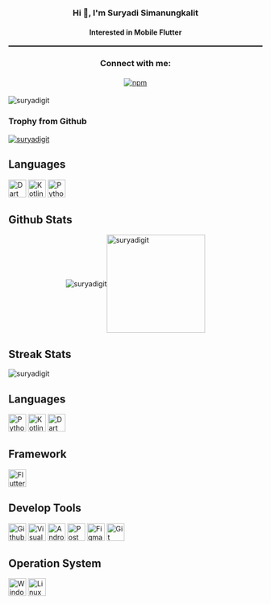 <h3 align="center">Hi 👋, I'm Suryadi Simanungkalit</h3>
<h4 align="center">Interested in Mobile Flutter</h4>
<hr style="border: none; border-top: 1px solid #000; margin: 0; height: 1px;">
<h3 align="center">Connect with me:</h3>
<p align="center">
</p>

<p align="center">
  <a href="https://www.linkedin.com/in/suryadi-s-560048291/">
    <img src="https://raw.githubusercontent.com/Quadrified/Quadrified/master/assets/svg/social/linkedin.svg" alt="npm" style="vertical-align:top; margin:4px">
  </a>
</p>

<p align="left"> <img src="https://komarev.com/ghpvc/?username=suryadigit&label=Profile%20views&color=0e75b6&style=flat" alt="suryadigit" /> </p>
<h3 align="left">Trophy from Github</h3>
<p align="left"> <a href="https://github.com/ryo-ma/github-profile-trophy"><img src="https://github-profile-trophy.vercel.app/?username=suryadigit&theme=darkhub" alt="suryadigit" /></a> </p>

## Languages
<p>
<img src="https://img.shields.io/badge/Dart-282C34?logo=Dart&logoColor=0175C2" alt="Dart logo" title="Dart" height="35" />

<img src="https://img.shields.io/badge/Kotlin-282C34?logo=Kotlin&logoColor=ED8B00" alt="Kotlin logo" title="Kotlin" height="35" />
 
<img src="https://img.shields.io/badge/Python-282C34?logo=Python&logoColor=3776AB" alt="Python logo" title="Python" height="35" />

</p>

## Github Stats

<div style="display: flex; justify-content: center; align-items: center;">
  <img src="https://github-readme-stats.vercel.app/api?username=suryadigit&show_icons=true&locale=en&theme=dark" alt="suryadigit" />
  <img src="https://github-readme-stats.vercel.app/api/top-langs?username=suryadigit&show_icons=true&locale=en&layout=compact&theme=dark" alt="suryadigit" style="height: 195px;" />
</div>

## Streak Stats
<p align="left">
  <img src="https://github-readme-streak-stats.herokuapp.com/?user=suryadigit&theme=dark" alt="suryadigit" />
</p>

## Languages
<p>

<img src="https://img.shields.io/badge/Python-282C34?logo=Python&logoColor=3776AB" alt="Python logo" title="Python" height="35" />
<img src="https://img.shields.io/badge/Kotlin-282C34?logo=Kotlin&logoColor=3776AB" alt="Kotlin logo" title="Kotlin" height="35" />
<img src="https://img.shields.io/badge/Dart-282C34?logo=Dart&logoColor=0175C2" alt="Dart logo" title="Dart" height="35" />

</p>

## Framework
<p>
<img src="https://img.shields.io/badge/Flutter-282C34?logo=Flutter&logoColor=02569B" alt="Flutter logo" title="Flutter" height="35" />
</p>

## Develop Tools
<p>

<img src="https://img.shields.io/badge/Github-282C34?logo=Github&logoColor=white" alt="Github logo" title="Github" height="35" />
<img src="https://img.shields.io/badge/Visual_Studio_Code-282C34?logo=visual%20studio%20code&logoColor=0078D4" alt="Visual_Studio_Code logo" title="Visual_Studio_Code" height="35" />
<img src="https://img.shields.io/badge/Android_Studio-282C34?logo=android-studio&logoColor=3DDC84" alt="Android Studio logo" title="Android Studio" height="35" />
<img src="https://img.shields.io/badge/Postman-282C34?logo=Postman&logoColor=F24E1E" alt="Postman logo" title="Postman" height="35" />
<img src="https://img.shields.io/badge/Figma-282C34?logo=Figma&logoColor=F24E1E" alt="Figma logo" title="Figma" height="35" />
<img src="https://img.shields.io/badge/Git-282C34?logo=Git&logoColor=F34E68" alt="Git logo" title="Git" height="35" />

</p>

## Operation System

<p>

<img src="https://img.shields.io/badge/Windows-282C34?logo=Windows&logoColor=0078D6" alt="Windows logo" title="Windows" height="35" />
<img src="https://img.shields.io/badge/Linux-282C34?logo=Linux&logoColor=0078D6" alt="Linux logo" title="Linux" height="35" />


</p>
